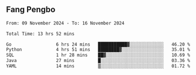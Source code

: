 ## Fang Pengbo

<!--START_SECTION:waka-->

```txt
From: 09 November 2024 - To: 16 November 2024

Total Time: 13 hrs 52 mins

Go                 6 hrs 24 mins   ███████████▓░░░░░░░░░░░░░   46.20 %
Python             4 hrs 51 mins   ████████▓░░░░░░░░░░░░░░░░   35.01 %
SQL                1 hr 28 mins    ██▓░░░░░░░░░░░░░░░░░░░░░░   10.69 %
Java               27 mins         █░░░░░░░░░░░░░░░░░░░░░░░░   03.36 %
YAML               14 mins         ▒░░░░░░░░░░░░░░░░░░░░░░░░   01.72 %
```

<!--END_SECTION:waka-->